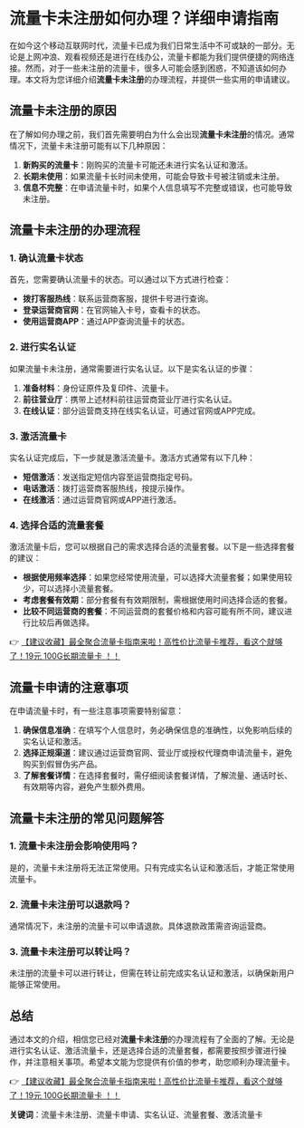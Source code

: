 # 流量卡未注册如何办理？详细申请指南

在如今这个移动互联网时代，流量卡已成为我们日常生活中不可或缺的一部分。无论是上网冲浪、观看视频还是进行在线办公，流量卡都能为我们提供便捷的网络连接。然而，对于一些未注册的流量卡，很多人可能会感到困惑，不知道该如何办理。本文将为您详细介绍**流量卡未注册**的办理流程，并提供一些实用的申请建议。

## 流量卡未注册的原因

在了解如何办理之前，我们首先需要明白为什么会出现**流量卡未注册**的情况。通常情况下，流量卡未注册可能有以下几种原因：

1. **新购买的流量卡**：刚购买的流量卡可能还未进行实名认证和激活。
2. **长期未使用**：如果流量卡长时间未使用，可能会导致卡号被注销或未注册。
3. **信息不完整**：在申请流量卡时，如果个人信息填写不完整或错误，也可能导致未注册。

## 流量卡未注册的办理流程

### 1. 确认流量卡状态

首先，您需要确认流量卡的状态。可以通过以下方式进行检查：

- **拨打客服热线**：联系运营商客服，提供卡号进行查询。
- **登录运营商官网**：在官网输入卡号，查看卡的状态。
- **使用运营商APP**：通过APP查询流量卡的状态。

### 2. 进行实名认证

如果流量卡未注册，通常需要进行实名认证。以下是实名认证的步骤：

1. **准备材料**：身份证原件及复印件、流量卡。
2. **前往营业厅**：携带上述材料前往运营商营业厅进行实名认证。
3. **在线认证**：部分运营商支持在线实名认证，可通过官网或APP完成。

### 3. 激活流量卡

实名认证完成后，下一步就是激活流量卡。激活方式通常有以下几种：

- **短信激活**：发送指定短信内容至运营商指定号码。
- **电话激活**：拨打运营商客服热线，按提示操作。
- **在线激活**：通过运营商官网或APP进行激活。

### 4. 选择合适的流量套餐

激活流量卡后，您可以根据自己的需求选择合适的流量套餐。以下是一些选择套餐的建议：

- **根据使用频率选择**：如果您经常使用流量，可以选择大流量套餐；如果使用较少，可以选择小流量套餐。
- **考虑套餐有效期**：部分套餐有有效期限制，需根据使用时间选择合适的套餐。
- **比较不同运营商的套餐**：不同运营商的套餐价格和内容可能有所不同，建议进行比较后再做选择。

👉 [【建议收藏】最全聚合流量卡指南来啦！高性价比流量卡推荐，看这个就够了！19元 100G长期流量卡 ！！](https://bit.ly/Liuliangka)

## 流量卡申请的注意事项

在申请流量卡时，有一些注意事项需要特别留意：

1. **确保信息准确**：在填写个人信息时，务必确保信息的准确性，以免影响后续的实名认证和激活。
2. **选择正规渠道**：建议通过运营商官网、营业厅或授权代理商申请流量卡，避免购买到假冒伪劣产品。
3. **了解套餐详情**：在选择套餐时，需仔细阅读套餐详情，了解流量、通话时长、有效期等内容，避免产生额外费用。

## 流量卡未注册的常见问题解答

### 1. 流量卡未注册会影响使用吗？

是的，流量卡未注册将无法正常使用。只有完成实名认证和激活后，才能正常使用流量卡。

### 2. 流量卡未注册可以退款吗？

通常情况下，未注册的流量卡可以申请退款。具体退款政策需咨询运营商。

### 3. 流量卡未注册可以转让吗？

未注册的流量卡可以进行转让，但需在转让前完成实名认证和激活，以确保新用户能够正常使用。

## 总结

通过本文的介绍，相信您已经对**流量卡未注册**的办理流程有了全面的了解。无论是进行实名认证、激活流量卡，还是选择合适的流量套餐，都需要按照步骤进行操作，并注意相关事项。希望本文能为您提供有价值的参考，助您顺利办理流量卡。

👉 [【建议收藏】最全聚合流量卡指南来啦！高性价比流量卡推荐，看这个就够了！19元 100G长期流量卡 ！！](https://bit.ly/Liuliangka)

**关键词**：流量卡未注册、流量卡申请、实名认证、流量套餐、激活流量卡